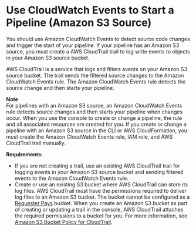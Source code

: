 # Use CloudWatch Events to Start a Pipeline \(Amazon S3 Source\)<a name="create-cloudtrail-S3-source"></a>

You should use Amazon CloudWatch Events to detect source code changes and trigger the start of your pipeline\. If your pipeline has an Amazon S3 source, you must create a AWS CloudTrail trail to log write events to objects in your Amazon S3 source bucket\.

AWS CloudTrail is a service that logs and filters events on your Amazon S3 source bucket\. The trail sends the filtered source changes to the Amazon CloudWatch Events rule\. The Amazon CloudWatch Events rule detects the source change and then starts your pipeline\. 

**Note**  
For pipelines with an Amazon S3 source, an Amazon CloudWatch Events rule detects source changes and then starts your pipeline when changes occur\. When you use the console to create or change a pipeline, the rule and all associated resources are created for you\. If you create or change a pipeline with an Amazon S3 source in the CLI or AWS CloudFormation, you must create the Amazon CloudWatch Events rule, IAM role, and AWS CloudTrail trail manually\.

**Requirements:**
+ If you are not creating a trail, use an existing AWS CloudTrail trail for logging events in your Amazon S3 source bucket and sending filtered events to the Amazon CloudWatch Events rule\.
+ Create or use an existing S3 bucket where AWS CloudTrail can store its log files\. AWS CloudTrail must have the permissions required to deliver log files to an Amazon S3 bucket\. The bucket cannot be configured as a [Requester Pays](https://docs.aws.amazon.com/AmazonS3/latest/dev/RequesterPaysBuckets.html) bucket\. When you create an Amazon S3 bucket as part of creating or updating a trail in the console, AWS CloudTrail attaches the required permissions to a bucket for you\. For more information, see [Amazon S3 Bucket Policy for CloudTrail](https://docs.aws.amazon.com/awscloudtrail/latest/userguide/create-s3-bucket-policy-for-cloudtrail.html)\.
